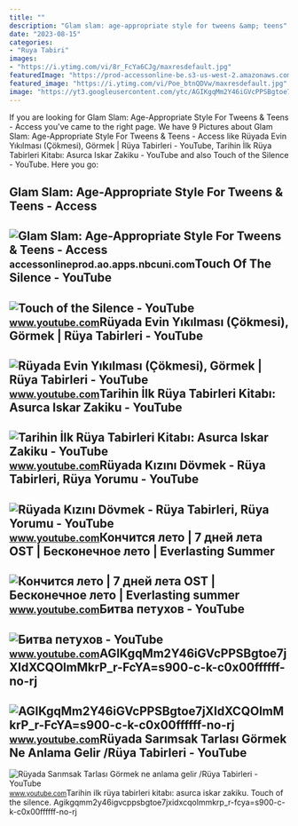 ```yaml
---
title: ""
description: "Glam slam: age-appropriate style for tweens &amp; teens"
date: "2023-08-15"
categories:
- "Ruya Tabiri"
images:
- "https://i.ytimg.com/vi/8r_FcYa6CJg/maxresdefault.jpg"
featuredImage: "https://prod-accessonline-be.s3-us-west-2.amazonaws.com/uploads/152512.jpg"
featured_image: "https://i.ytimg.com/vi/Poe_btnQDVw/maxresdefault.jpg"
image: "https://yt3.googleusercontent.com/ytc/AGIKgqMm2Y46iGVcPPSBgtoe7jXIdXCQOlmMkrP_r-FcYA=s900-c-k-c0x00ffffff-no-rj"
---
```


If you are looking for Glam Slam: Age-Appropriate Style For Tweens &amp; Teens - Access you've came to the right page. We have 9 Pictures about Glam Slam: Age-Appropriate Style For Tweens &amp; Teens - Access like Rüyada Evin Yıkılması (Çökmesi), Görmek | Rüya Tabirleri - YouTube, Tarihin İlk Rüya Tabirleri Kitabı: Asurca Iskar Zakiku - YouTube and also Touch of the Silence - YouTube. Here you go:

Glam Slam: Age-Appropriate Style For Tweens &amp; Teens - Access
----------------------------------------------------------------

 ![Glam Slam: Age-Appropriate Style For Tweens & Teens - Access](https://prod-accessonline-be.s3-us-west-2.amazonaws.com/uploads/152512.jpg) <small>accessonlineprod.ao.apps.nbcuni.com</small>Touch Of The Silence - YouTube
------------------------------

 ![Touch of the Silence - YouTube](https://i.ytimg.com/vi/8r_FcYa6CJg/maxresdefault.jpg) <small>www.youtube.com</small>Rüyada Evin Yıkılması (Çökmesi), Görmek | Rüya Tabirleri - YouTube
------------------------------------------------------------------

 ![Rüyada Evin Yıkılması (Çökmesi), Görmek | Rüya Tabirleri - YouTube](https://i.ytimg.com/vi/EySG0tcZOKY/maxresdefault.jpg) <small>www.youtube.com</small>Tarihin İlk Rüya Tabirleri Kitabı: Asurca Iskar Zakiku - YouTube
----------------------------------------------------------------

 ![Tarihin İlk Rüya Tabirleri Kitabı: Asurca Iskar Zakiku - YouTube](https://i.ytimg.com/vi/8XH_qrCkRlg/maxresdefault.jpg) <small>www.youtube.com</small>Rüyada Kızını Dövmek - Rüya Tabirleri, Rüya Yorumu - YouTube
------------------------------------------------------------

 ![Rüyada Kızını Dövmek - Rüya Tabirleri, Rüya Yorumu - YouTube](https://i.ytimg.com/vi/TSga7882sgQ/maxresdefault.jpg) <small>www.youtube.com</small>Кончится лето | 7 дней лета OST | Бесконечное лето | Everlasting Summer
-----------------------------------------------------------------------

 ![Кончится лето | 7 дней лета OST | Бесконечное лето | Everlasting summer](https://i.ytimg.com/vi/CICd7r_fCyA/maxresdefault.jpg) <small>www.youtube.com</small>Битва петухов - YouTube
-----------------------

 ![Битва петухов - YouTube](https://i.ytimg.com/vi/YNi6FcyA294/maxresdefault.jpg) <small>www.youtube.com</small>AGIKgqMm2Y46iGVcPPSBgtoe7jXIdXCQOlmMkrP\_r-FcYA=s900-c-k-c0x00ffffff-no-rj
--------------------------------------------------------------------------

 ![AGIKgqMm2Y46iGVcPPSBgtoe7jXIdXCQOlmMkrP_r-FcYA=s900-c-k-c0x00ffffff-no-rj](https://yt3.googleusercontent.com/ytc/AGIKgqMm2Y46iGVcPPSBgtoe7jXIdXCQOlmMkrP_r-FcYA=s900-c-k-c0x00ffffff-no-rj) <small>www.youtube.com</small>Rüyada Sarımsak Tarlası Görmek Ne Anlama Gelir /Rüya Tabirleri - YouTube
------------------------------------------------------------------------

 ![Rüyada Sarımsak Tarlası Görmek ne anlama gelir /Rüya Tabirleri - YouTube](https://i.ytimg.com/vi/Poe_btnQDVw/maxresdefault.jpg) <small>www.youtube.com</small>Tarihin i̇lk rüya tabirleri kitabı: asurca iskar zakiku. Touch of the silence. Agikgqmm2y46igvcppsbgtoe7jxidxcqolmmkrp\_r-fcya=s900-c-k-c0x00ffffff-no-rj
